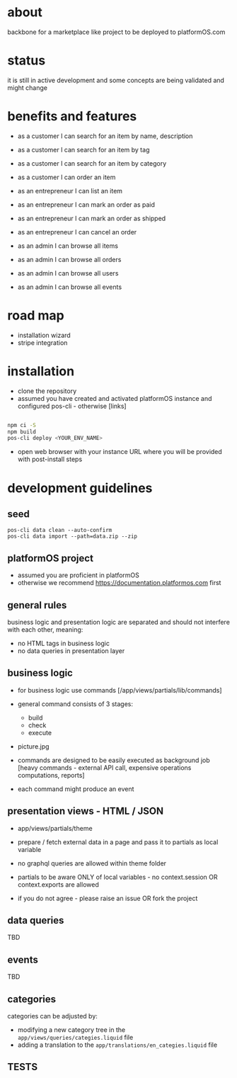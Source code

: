 # about

backbone for a marketplace like project to be deployed to platformOS.com

# status

it is still in active development and some concepts are being validated and might change 

# benefits and features

- as a customer I can search for an item by name, description
- as a customer I can search for an item by tag
- as a customer I can search for an item by category
- as a customer I can order an item

- as an entrepreneur I can list an item
- as an entrepreneur I can mark an order as paid
- as an entrepreneur I can mark an order as shipped
- as an entrepreneur I can cancel an order

- as an admin I can browse all items
- as an admin I can browse all orders
- as an admin I can browse all users

- as an admin I can browse all events

# road map

- installation wizard
- stripe integration

# installation

- clone the repository
- assumed you have created and activated platformOS instance and configured pos-cli - otherwise [links]

```sh

npm ci -S
npm build
pos-cli deploy <YOUR_ENV_NAME>

```
- open web browser with your instance URL where you will be provided with post-install steps

# development guidelines

## seed 

    pos-cli data clean --auto-confirm
    pos-cli data import --path=data.zip --zip

## platformOS project

- assumed you are proficient in platformOS 
- otherwise we recommend https://documentation.platformos.com first

## general rules

business logic and presentation logic are separated and should not interfere with each other, meaning:

- no HTML tags in business logic
- no data queries in presentation layer

## business logic

- for business logic use commands [/app/views/partials/lib/commands]
- general command consists of 3 stages:
  - build
  - check
  - execute
- picture.jpg
  
- commands are designed to be easily executed as background job [heavy commands - external API call, expensive operations computations, reports]
- each command might produce an event

## presentation views - HTML / JSON 

- app/views/partials/theme 
- prepare / fetch external data in a page and pass it to partials as local variable
- no graphql queries are allowed within theme folder
- partials to be aware ONLY of local variables - no context.session OR context.exports are allowed

- if you do not agree - please raise an issue OR fork the project 

## data queries

TBD

## events

TBD

## categories

categories can be adjusted by:
- modifying a new category tree in the `app/views/queries/categies.liquid` file
- adding a translation to the `app/translations/en_categies.liquid` file

## TESTS
